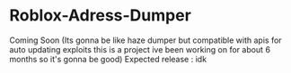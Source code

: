 # Roblox-Adress-Dumper
Coming Soon (Its gonna be like haze dumper but compatible with apis for auto updating exploits this is a project ive been working on for about 6 months so it's gonna be good)
Expected release : idk
